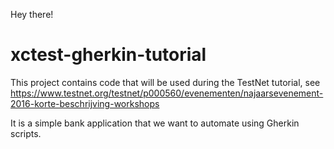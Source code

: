 Hey there!

# xctest-gherkin-tutorial
This project contains code that will be used during the TestNet tutorial, see https://www.testnet.org/testnet/p000560/evenementen/najaarsevenement-2016-korte-beschrijving-workshops

It is a simple bank application that we want to automate using Gherkin scripts.
